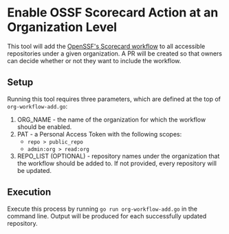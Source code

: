 # Enable OSSF Scorecard Action at an Organization Level

This tool will add the [OpenSSF's Scorecard workflow](https://github.com/ossf/scorecard-action) to all accessible repositories under a given organization. A PR will be created so that owners can decide whether or not they want to include the workflow.

## Setup

Running this tool requires three parameters, which are defined at the top of `org-workflow-add.go`:
1. ORG_NAME - the name of the organization for which the workflow should be enabled.
2. PAT - a Personal Access Token with the following scopes:
    - `repo > public_repo`
    - `admin:org > read:org`
3. REPO_LIST (OPTIONAL) - repository names under the organization that the workflow should be added to. If not provided, every repository will be updated.

## Execution

Execute this process by running `go run org-workflow-add.go` in the command line. Output will be produced for each successfully updated repository.
